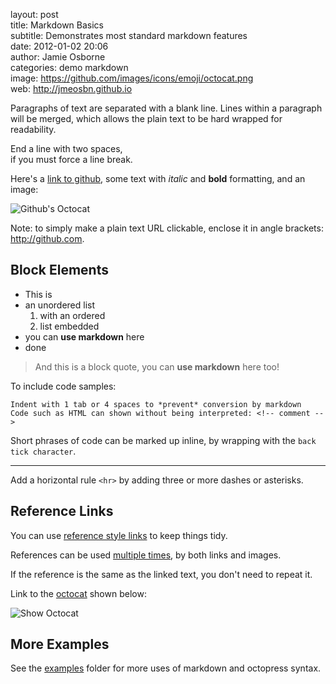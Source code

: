 layout:       post  
title:        Markdown Basics  
subtitle:     Demonstrates most standard markdown features  
date:         2012-01-02 20:06  
author:       Jamie Osborne  
categories:   demo markdown  
image:        https://github.com/images/icons/emoji/octocat.png  
web:          http://jmeosbn.github.io  

Paragraphs of text are separated with a blank line. Lines within a paragraph will be
merged, which allows the plain text to be hard wrapped for readability.

End a line with two spaces,  
if you must force a line break.

Here's a [link to github](http://github.com "This title is optional"), some text with
*italic* and **bold** formatting, and an image:

![Github's Octocat](https://github.com/images/icons/emoji/octocat.png "Optional title")

<!-- more -->

Note: to simply make a plain text URL clickable, enclose it in angle brackets:
<http://github.com>.


## Block Elements

- This is
- an unordered list
    1. with an ordered
    2. list embedded
- you can **use markdown** here
- done


> And this is a block quote, you can **use markdown** here too!


To include code samples:

    Indent with 1 tab or 4 spaces to *prevent* conversion by markdown
    Code such as HTML can shown without being interpreted: <!-- comment -->

Short phrases of code can be marked up inline, by wrapping with the `back tick character`.

---

Add a horizontal rule `<hr>` by adding three or more dashes or asterisks.


## Reference Links

You can use [reference style links][twitter] to keep things tidy.

[twitter]: http://twitter.com

References can be used [multiple times][twitter], by both links and images.

If the reference is the same as the linked text, you don't need to repeat it.

Link to the [octocat][] shown below:

![Show Octocat][octocat]

[octocat]: https://github.com/images/icons/emoji/octocat.png "The Octocat!"


## More Examples

See the [examples](.) folder for more uses of markdown and octopress syntax.
